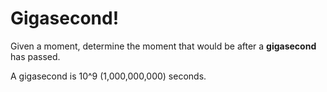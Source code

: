 # Gigasecond!

Given a moment, determine the moment that would be after a **gigasecond** has passed.

A gigasecond is 10^9 (1,000,000,000) seconds.